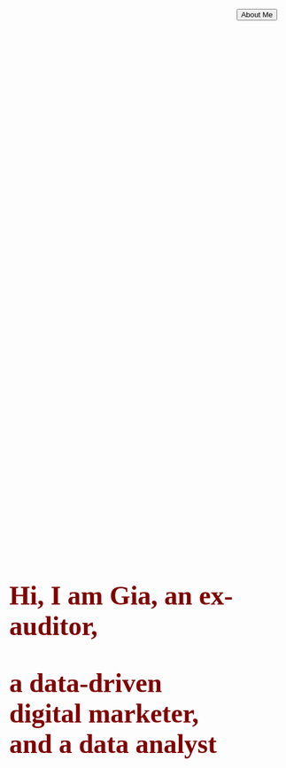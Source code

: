 <html>
<header>
  <button style="float:right;">About Me</button>
</header>
<head>
	<link rel="stylesheet" href="https://fonts.googleapis.com/css?family=Georgia">
	<title>My Website</title>
	<style>
		body {
			margin: 0;
			padding: 0;
			font-family: 'Georgia',serif;
		}
		.container {
			display: flex;
			align-items: center;
			height: 60vh;
		}
		.title {
			margin-left: 20px;
			font-size: 48px;
			color: maroon;
		}
	</style>
</head>
<body>
	<div class="container">
		<h1 class="title">Hi, I am Gia, an ex-auditor,<p>a data-driven digital marketer, and a data analyst</p> </h1>
	</div>
</body>
</html>

